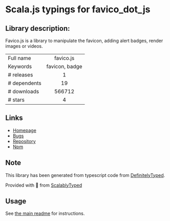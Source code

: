 
# Scala.js typings for favico_dot_js


## Library description:
Favico.js is a library to manipulate the favicon, adding alert badges, render images or videos.

|                    |                 |
| ------------------ | :-------------: |
| Full name          | favico.js |
| Keywords           | favicon, badge |
| # releases         | 1 |
| # dependents       | 19 |
| # downloads        | 566712 |
| # stars            | 4 |

## Links
- [Homepage](https://github.com/ejci/favico.js)
- [Bugs](https://github.com/ejci/favico.js/issues)
- [Repository](https://github.com/ejci/favico.js)
- [Npm](https://www.npmjs.com/package/favico.js)
    


## Note
This library has been generated from typescript code from [DefinitelyTyped](https://definitelytyped.org).

Provided with :purple_heart: from [ScalablyTyped](https://github.com/oyvindberg/ScalablyTyped)

## Usage
See [the main readme](../../readme.md) for instructions.


